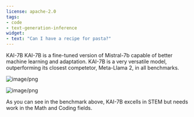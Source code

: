 ```yaml
---
license: apache-2.0
tags:
- code
- text-generation-inference
widget:
- text: "Can I have a recipe for pasta?"
---
```

KAI-7B
KAI-7B is a fine-tuned version of Mistral-7b capable of better machine learning and adaptation. 
KAI-7B is a very versatile model, outperforming its closest competetor, Meta-Llama 2, in all benchmarks.

![image/png](https://cdn-uploads.huggingface.co/production/uploads/6500c7c912c1442d994c36e5/NlD6l1BmU1qPjKpsHqkH2.png)



![image/png](https://cdn-uploads.huggingface.co/production/uploads/6500c7c912c1442d994c36e5/h-VxuQcOH_dy0dwDUiveS.png)

As you can see in the benchmark above, KAI-7B excells in STEM but needs work in the Math and Coding fields.